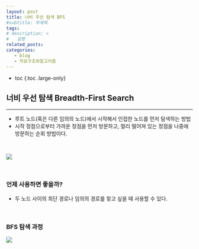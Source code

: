 ```yaml
---
layout: post
title: 너비 우선 탐색 BFS
#subtitle: 부제목
tags: 
# description: >
#   설명
related_posts:
categories:
   - blog
   - 자료구조와알고리즘
---
```


* toc
{:toc .large-only}


## 너비 우선 탐색 Breadth-First Search

---

- 루트 노드(혹은 다른 임의의 노드)에서 시작해서 인접한 노드를 먼저 탐색하는 방법
- 시작 정점으로부터 가까운 정점을 먼저 방문하고, 멀리 떨어져 있는 정점을 나중에 방문하는 순회 방법이다.

<br>

![](https://www.notion.so/image/https%3A%2F%2Fs3-us-west-2.amazonaws.com%2Fsecure.notion-static.com%2F3f150cec-dfdd-4777-a4d3-63fa9136dfd1%2FUntitled.png?table=block&id=0841590f-ead1-4b7d-9777-ec45dbc4ae84&spaceId=f16113f4-95e7-4ac6-ada0-45492733c4cd&width=2000&userId=92169a94-f707-422c-af89-db4f03f6645b&cache=v2)

<br>


### 언제 사용하면 좋을까?

- 두 노드 사이의 최단 경로나 임의의 경로를 찾고 싶을 때 사용할 수 있다.

<br>

### BFS 탐색 과정

![](https://www.notion.so/image/https%3A%2F%2Fs3-us-west-2.amazonaws.com%2Fsecure.notion-static.com%2F0fbac016-6065-490f-8f30-257e2ea1774f%2FUntitled.png?table=block&id=31ba61a1-f936-4290-87c9-cd804ba45833&spaceId=f16113f4-95e7-4ac6-ada0-45492733c4cd&width=2000&userId=92169a94-f707-422c-af89-db4f03f6645b&cache=v2)